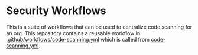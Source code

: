 # Security Workflows

This is a suite of workflows that can be used to centralize code scanning for an org.  This repository contains a reusable workflow in [.github/workflows/code-scanning.yml](.github/workflows/code-scanning.yml) which is called from [code-scanning.yml](code-scanning.yml).
